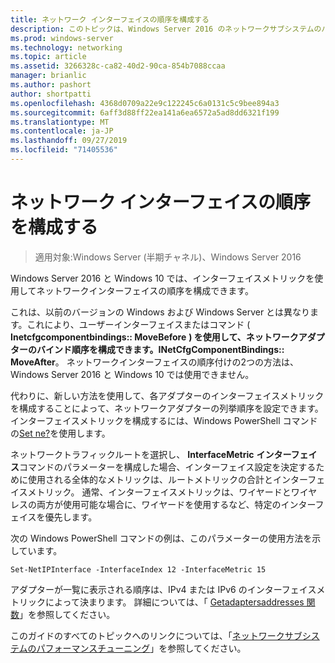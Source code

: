```yaml
---
title: ネットワーク インターフェイスの順序を構成する
description: このトピックは、Windows Server 2016 のネットワークサブシステムのパフォーマンスチューニングガイドに含まれています。
ms.prod: windows-server
ms.technology: networking
ms.topic: article
ms.assetid: 3266328c-ca82-40d2-90ca-854b7088ccaa
manager: brianlic
ms.author: pashort
author: shortpatti
ms.openlocfilehash: 4368d0709a22e9c122245c6a0131c5c9bee894a3
ms.sourcegitcommit: 6aff3d88ff22ea141a6ea6572a5ad8dd6321f199
ms.translationtype: MT
ms.contentlocale: ja-JP
ms.lasthandoff: 09/27/2019
ms.locfileid: "71405536"
---
```

# <a name="configure-the-order-of-network-interfaces"></a>ネットワーク インターフェイスの順序を構成する

>適用対象:Windows Server (半期チャネル)、Windows Server 2016

Windows Server 2016 と Windows 10 では、インターフェイスメトリックを使用してネットワークインターフェイスの順序を構成できます。

これは、以前のバージョンの Windows および Windows Server とは異なります。これにより、ユーザーインターフェイスまたはコマンド ( **Inetcfgcomponentbindings:: MoveBefore** **) を使用して、ネットワークアダプターのバインド順序を構成できます。INetCfgComponentBindings:: MoveAfter**。 ネットワークインターフェイスの順序付けの2つの方法は、Windows Server 2016 と Windows 10 では使用できません。

代わりに、新しい方法を使用して、各アダプターのインターフェイスメトリックを構成することによって、ネットワークアダプターの列挙順序を設定できます。 インターフェイスメトリックを構成するには、Windows PowerShell コマンドの[Set ne?](https://docs.microsoft.com/powershell/module/nettcpip/set-netipinterface)を使用します。

ネットワークトラフィックルートを選択し、 **InterfaceMetric** **インターフェイス**コマンドのパラメーターを構成した場合、インターフェイス設定を決定するために使用される全体的なメトリックは、ルートメトリックの合計とインターフェイスメトリック。 通常、インターフェイスメトリックは、ワイヤードとワイヤレスの両方が使用可能な場合に、ワイヤードを使用するなど、特定のインターフェイスを優先します。

次の Windows PowerShell コマンドの例は、このパラメーターの使用方法を示しています。

    Set-NetIPInterface -InterfaceIndex 12 -InterfaceMetric 15

アダプターが一覧に表示される順序は、IPv4 または IPv6 のインターフェイスメトリックによって決まります。  詳細については、「 [Getadaptersaddresses 関数](https://msdn.microsoft.com/library/windows/desktop/aa365915%28v=vs.85%29.aspx?f=255&MSPPError=-2147217396)」を参照してください。

このガイドのすべてのトピックへのリンクについては、「[ネットワークサブシステムのパフォーマンスチューニング](net-sub-performance-top.md)」を参照してください。
